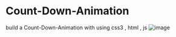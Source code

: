 # Count-Down-Animation
build a Count-Down-Animation with using css3 , html , js
![image](https://drive.google.com/uc?export=view&id=1jx-4lOhngNUE72wbSUDKW7cwRZYYnti9)
